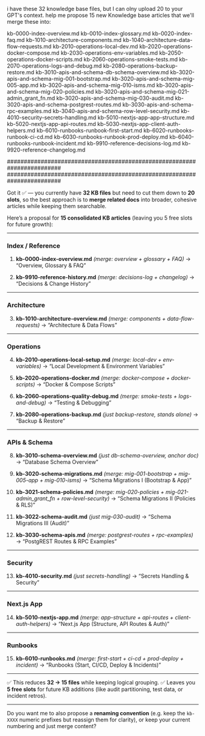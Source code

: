 i have these 32 knowledge base files, but I can olny upload 20 to your GPT's context.
help me propose 15 new Knowledge base articles that we'll merge these into:

kb-0000-index-overview.md
kb-0010-index-glossary.md
kb-0020-index-faq.md
kb-1010-architecture-components.md
kb-1040-architecture-data-flow-requests.md
kb-2010-operations-local-dev.md
kb-2020-operations-docker-compose.md
kb-2030-operations-env-variables.md
kb-2050-operations-docker-scripts.md
kb-2060-operations-smoke-tests.md
kb-2070-operations-logs-and-debug.md
kb-2080-operations-backup-restore.md
kb-3010-apis-and-schema-db-schema-overview.md
kb-3020-apis-and-schema-mig-001-bootstrap.md
kb-3020-apis-and-schema-mig-005-app.md
kb-3020-apis-and-schema-mig-010-isms.md
kb-3020-apis-and-schema-mig-020-policies.md
kb-3020-apis-and-schema-mig-021-admin_grant_fn.md
kb-3020-apis-and-schema-mig-030-audit.md
kb-3020-apis-and-schema-postgrest-routes.md
kb-3030-apis-and-schema-rpc-examples.md
kb-3040-apis-and-schema-row-level-security.md
kb-4010-security-secrets-handling.md
kb-5010-nextjs-app-app-structure.md
kb-5020-nextjs-app-api-routes.md
kb-5030-nextjs-app-client-auth-helpers.md
kb-6010-runbooks-runbook-first-start.md
kb-6020-runbooks-runbook-ci-cd.md
kb-6030-runbooks-runbook-prod-deploy.md
kb-6040-runbooks-runbook-incident.md
kb-9910-reference-decisions-log.md
kb-9920-reference-changelog.md

 



########################################################################
########################################################################





Got it ✅ — you currently have **32 KB files** but need to cut them down to **20 slots**, so the best approach is to **merge related docs** into broader, cohesive articles while keeping them searchable.

Here’s a proposal for **15 consolidated KB articles** (leaving you 5 free slots for future growth):

---

### **Index / Reference**

1. **kb-0000-index-overview\.md**
   *(merge: overview + glossary + FAQ)*
   → “Overview, Glossary & FAQ”

2. **kb-9910-reference-history.md**
   *(merge: decisions-log + changelog)*
   → “Decisions & Change History”

---

### **Architecture**

3. **kb-1010-architecture-overview.md**
   *(merge: components + data-flow-requests)*
   → “Architecture & Data Flows”

---

### **Operations**

4. **kb-2010-operations-local-setup.md**
   *(merge: local-dev + env-variables)*
   → “Local Development & Environment Variables”

5. **kb-2020-operations-docker.md**
   *(merge: docker-compose + docker-scripts)*
   → “Docker & Compose Scripts”

6. **kb-2060-operations-quality-debug.md**
   *(merge: smoke-tests + logs-and-debug)*
   → “Testing & Debugging”

7. **kb-2080-operations-backup.md**
   *(just backup-restore, stands alone)*
   → “Backup & Restore”

---

### **APIs & Schema**

8. **kb-3010-schema-overview\.md**
   *(just db-schema-overview, anchor doc)*
   → “Database Schema Overview”

9. **kb-3020-schema-migrations.md**
   *(merge: mig-001-bootstrap + mig-005-app + mig-010-isms)*
   → “Schema Migrations I (Bootstrap & App)”

10. **kb-3021-schema-policies.md**
    *(merge: mig-020-policies + mig-021-admin\_grant\_fn + row-level-security)*
    → “Schema Migrations II (Policies & RLS)”

11. **kb-3022-schema-audit.md**
    *(just mig-030-audit)*
    → “Schema Migrations III (Audit)”

12. **kb-3030-schema-apis.md**
    *(merge: postgrest-routes + rpc-examples)*
    → “PostgREST Routes & RPC Examples”

---

### **Security**

13. **kb-4010-security.md**
    *(just secrets-handling)*
    → “Secrets Handling & Security”

---

### **Next.js App**

14. **kb-5010-nextjs-app.md**
    *(merge: app-structure + api-routes + client-auth-helpers)*
    → “Next.js App (Structure, API Routes & Auth)”

---

### **Runbooks**

15. **kb-6010-runbooks.md**
    *(merge: first-start + ci-cd + prod-deploy + incident)*
    → “Runbooks (Start, CI/CD, Deploy & Incidents)”

---

✅ This reduces **32 → 15 files** while keeping logical grouping.
✅ Leaves you **5 free slots** for future KB additions (like audit partitioning, test data, or incident retros).

---

Do you want me to also propose a **renaming convention** (e.g. keep the `kb-XXXX` numeric prefixes but reassign them for clarity), or keep your current numbering and just merge content?
